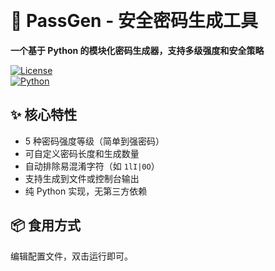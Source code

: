  
# 🔐 PassGen - 安全密码生成工具  

**一个基于 Python 的模块化密码生成器，支持多级强度和安全策略**  

[![License](https://img.shields.io/badge/license-MIT-blue.svg)](LICENSE)  
[![Python](https://img.shields.io/badge/python-3.10%2B-blue)](https://www.python.org/)  

## ✨ 核心特性  
- 5 种密码强度等级（简单到强密码）  
- 可自定义密码长度和生成数量  
- 自动排除易混淆字符（如 `1lI|0O`）  
- 支持生成到文件或控制台输出  
- 纯 Python 实现，无第三方依赖  

## 📦 食用方式  

编辑配置文件，双击运行即可。
